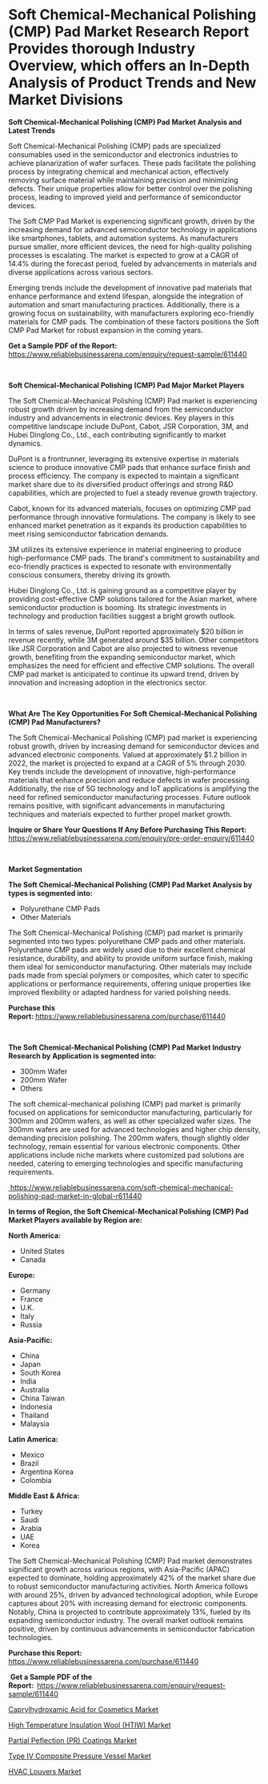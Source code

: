 <p><h1>Soft Chemical-Mechanical Polishing (CMP) Pad Market Research Report Provides thorough Industry Overview, which offers an In-Depth Analysis of Product Trends and New Market Divisions</h1></p><p><strong>Soft Chemical-Mechanical Polishing (CMP) Pad Market Analysis and Latest Trends</strong></p>
<p><p>Soft Chemical-Mechanical Polishing (CMP) pads are specialized consumables used in the semiconductor and electronics industries to achieve planarization of wafer surfaces. These pads facilitate the polishing process by integrating chemical and mechanical action, effectively removing surface material while maintaining precision and minimizing defects. Their unique properties allow for better control over the polishing process, leading to improved yield and performance of semiconductor devices.</p><p>The Soft CMP Pad Market is experiencing significant growth, driven by the increasing demand for advanced semiconductor technology in applications like smartphones, tablets, and automation systems. As manufacturers pursue smaller, more efficient devices, the need for high-quality polishing processes is escalating. The market is expected to grow at a CAGR of 14.4% during the forecast period, fueled by advancements in materials and diverse applications across various sectors.</p><p>Emerging trends include the development of innovative pad materials that enhance performance and extend lifespan, alongside the integration of automation and smart manufacturing practices. Additionally, there is a growing focus on sustainability, with manufacturers exploring eco-friendly materials for CMP pads. The combination of these factors positions the Soft CMP Pad Market for robust expansion in the coming years.</p></p>
<p><strong>Get a Sample PDF of the Report:&nbsp;</strong> <a href="https://www.reliablebusinessarena.com/enquiry/request-sample/611440?utm_campaign=1599&utm_medium=2&utm_source=Github&utm_content=ia&utm_term=12102024&utm_id=soft-chemical-mechanical-polishing-cmp-pad">https://www.reliablebusinessarena.com/enquiry/request-sample/611440</a></p>
<p>&nbsp;</p>
<p><strong>Soft Chemical-Mechanical Polishing (CMP) Pad Major Market Players</strong></p>
<p><p>The Soft Chemical-Mechanical Polishing (CMP) Pad market is experiencing robust growth driven by increasing demand from the semiconductor industry and advancements in electronic devices. Key players in this competitive landscape include DuPont, Cabot, JSR Corporation, 3M, and Hubei Dinglong Co., Ltd., each contributing significantly to market dynamics.</p><p>DuPont is a frontrunner, leveraging its extensive expertise in materials science to produce innovative CMP pads that enhance surface finish and process efficiency. The company is expected to maintain a significant market share due to its diversified product offerings and strong R&D capabilities, which are projected to fuel a steady revenue growth trajectory. </p><p>Cabot, known for its advanced materials, focuses on optimizing CMP pad performance through innovative formulations. The company is likely to see enhanced market penetration as it expands its production capabilities to meet rising semiconductor fabrication demands. </p><p>3M utilizes its extensive experience in material engineering to produce high-performance CMP pads. The brand's commitment to sustainability and eco-friendly practices is expected to resonate with environmentally conscious consumers, thereby driving its growth. </p><p>Hubei Dinglong Co., Ltd. is gaining ground as a competitive player by providing cost-effective CMP solutions tailored for the Asian market, where semiconductor production is booming. Its strategic investments in technology and production facilities suggest a bright growth outlook.</p><p>In terms of sales revenue, DuPont reported approximately $20 billion in revenue recently, while 3M generated around $35 billion. Other competitors like JSR Corporation and Cabot are also projected to witness revenue growth, benefiting from the expanding semiconductor market, which emphasizes the need for efficient and effective CMP solutions. The overall CMP pad market is anticipated to continue its upward trend, driven by innovation and increasing adoption in the electronics sector.</p></p>
<p>&nbsp;</p>
<p><strong>What Are The Key Opportunities For Soft Chemical-Mechanical Polishing (CMP) Pad Manufacturers?</strong></p>
<p><p>The Soft Chemical-Mechanical Polishing (CMP) pad market is experiencing robust growth, driven by increasing demand for semiconductor devices and advanced electronic components. Valued at approximately $1.2 billion in 2022, the market is projected to expand at a CAGR of 5% through 2030. Key trends include the development of innovative, high-performance materials that enhance precision and reduce defects in wafer processing. Additionally, the rise of 5G technology and IoT applications is amplifying the need for refined semiconductor manufacturing processes. Future outlook remains positive, with significant advancements in manufacturing techniques and materials expected to further propel market growth.</p></p>
<p><strong>Inquire or Share Your Questions If Any Before Purchasing This Report:</strong> <a href="https://www.reliablebusinessarena.com/enquiry/pre-order-enquiry/611440?utm_campaign=1599&utm_medium=2&utm_source=Github&utm_content=ia&utm_term=12102024&utm_id=soft-chemical-mechanical-polishing-cmp-pad">https://www.reliablebusinessarena.com/enquiry/pre-order-enquiry/611440</a></p>
<p>&nbsp;</p>
<p><strong>Market Segmentation</strong></p>
<p><strong>The Soft Chemical-Mechanical Polishing (CMP) Pad Market Analysis by types is segmented into:</strong></p>
<p><ul><li>Polyurethane CMP Pads</li><li>Other Materials</li></ul></p>
<p><p>The Soft Chemical-Mechanical Polishing (CMP) pad market is primarily segmented into two types: polyurethane CMP pads and other materials. Polyurethane CMP pads are widely used due to their excellent chemical resistance, durability, and ability to provide uniform surface finish, making them ideal for semiconductor manufacturing. Other materials may include pads made from special polymers or composites, which cater to specific applications or performance requirements, offering unique properties like improved flexibility or adapted hardness for varied polishing needs.</p></p>
<p><strong>Purchase this Report:&nbsp;</strong><a href="https://www.reliablebusinessarena.com/purchase/611440?utm_campaign=1599&utm_medium=2&utm_source=Github&utm_content=ia&utm_term=12102024&utm_id=soft-chemical-mechanical-polishing-cmp-pad">https://www.reliablebusinessarena.com/purchase/611440</a></p>
<p>&nbsp;</p>
<p><strong>The Soft Chemical-Mechanical Polishing (CMP) Pad Market Industry Research by Application is segmented into:</strong></p>
<p><ul><li>300mm Wafer</li><li>200mm Wafer</li><li>Others</li></ul></p>
<p><p>The soft chemical-mechanical polishing (CMP) pad market is primarily focused on applications for semiconductor manufacturing, particularly for 300mm and 200mm wafers, as well as other specialized wafer sizes. The 300mm wafers are used for advanced technologies and higher chip density, demanding precision polishing. The 200mm wafers, though slightly older technology, remain essential for various electronic components. Other applications include niche markets where customized pad solutions are needed, catering to emerging technologies and specific manufacturing requirements.</p></p>
<p><a href="https://www.reliablebusinessarena.com/soft-chemical-mechanical-polishing-pad-market-in-global-r611440?utm_campaign=1599&utm_medium=2&utm_source=Github&utm_content=ia&utm_term=12102024&utm_id=soft-chemical-mechanical-polishing-cmp-pad">&nbsp;https://www.reliablebusinessarena.com/soft-chemical-mechanical-polishing-pad-market-in-global-r611440</a></p>
<p><strong>In terms of Region, the Soft Chemical-Mechanical Polishing (CMP) Pad Market Players available by Region are:</strong></p>
<p>
    <p> <strong> North America: </strong>
        <ul>
            <li>United States</li>
            <li>Canada</li>
        </ul>
        </p> 
    <p> <strong> Europe: </strong>
        <ul>
            <li>Germany</li>
            <li>France</li>
            <li>U.K.</li>
            <li>Italy</li>
            <li>Russia</li>
        </ul>
        </p> 
    <p> <strong> Asia-Pacific: </strong>
        <ul>
            <li>China</li>
            <li>Japan</li>
            <li>South Korea</li>
            <li>India</li>
            <li>Australia</li>
            <li>China Taiwan</li>
            <li>Indonesia</li>
            <li>Thailand</li>
            <li>Malaysia</li>
        </ul>
        </p> 
    <p> <strong> Latin America: </strong>
        <ul>
            <li>Mexico</li>
            <li>Brazil</li>
            <li>Argentina Korea</li>
            <li>Colombia</li>
        </ul>
        </p> 
    <p> <strong> Middle East & Africa: </strong>
        <ul>
            <li>Turkey</li>
            <li>Saudi</li>
            <li>Arabia</li>
            <li>UAE</li>
            <li>Korea</li>
        </ul>
    </p>
    </p>
<p><p>The Soft Chemical-Mechanical Polishing (CMP) Pad market demonstrates significant growth across various regions, with Asia-Pacific (APAC) expected to dominate, holding approximately 42% of the market share due to robust semiconductor manufacturing activities. North America follows with around 25%, driven by advanced technological adoption, while Europe captures about 20% with increasing demand for electronic components. Notably, China is projected to contribute approximately 13%, fueled by its expanding semiconductor industry. The overall market outlook remains positive, driven by continuous advancements in semiconductor fabrication technologies.</p></p>
<p><strong>Purchase this Report: </strong><a href="https://www.reliablebusinessarena.com/purchase/611440?utm_campaign=1599&utm_medium=2&utm_source=Github&utm_content=ia&utm_term=12102024&utm_id=soft-chemical-mechanical-polishing-cmp-pad">https://www.reliablebusinessarena.com/purchase/611440</a></p>
<p>&nbsp;<strong>Get a Sample PDF of the Report:&nbsp;&nbsp;</strong><a href="https://www.reliablebusinessarena.com/enquiry/request-sample/611440?utm_campaign=1599&utm_medium=2&utm_source=Github&utm_content=ia&utm_term=12102024&utm_id=soft-chemical-mechanical-polishing-cmp-pad">https://www.reliablebusinessarena.com/enquiry/request-sample/611440</a></p>
<p><strong></strong></p>
<p><p><a href="https://www.linkedin.com/pulse/strategic-insights-global-caprylhydroxamic-acid-cosmetics-market-glqsc?utm_campaign=1599&utm_medium=2&utm_source=Github&utm_content=ia&utm_term=12102024&utm_id=soft-chemical-mechanical-polishing-cmp-pad">Caprylhydroxamic Acid for Cosmetics Market</a></p><p><a href="https://github.com/baldonopiturbeu/Market-Research-Report-List-1/blob/main/high-temperature-insulation-wool-htiw-market.md?utm_campaign=1599&utm_medium=2&utm_source=Github&utm_content=ia&utm_term=12102024&utm_id=soft-chemical-mechanical-polishing-cmp-pad">High Temperature Insulation Wool (HTIW) Market</a></p><p><a href="https://www.linkedin.com/pulse/partial-peflection-pr-coatings-market-velocity-132-cagr-smrec?utm_campaign=1599&utm_medium=2&utm_source=Github&utm_content=ia&utm_term=12102024&utm_id=soft-chemical-mechanical-polishing-cmp-pad">Partial Peflection (PR) Coatings Market</a></p><p><a href="https://www.linkedin.com/pulse/unlocking-growth-potential-strategic-analysis-type-iv-composite-umqsc?utm_campaign=1599&utm_medium=2&utm_source=Github&utm_content=ia&utm_term=12102024&utm_id=soft-chemical-mechanical-polishing-cmp-pad">Type IV Composite Pressure Vessel Market</a></p><p><a href="https://github.com/ellinutterosx5/Market-Research-Report-List-1/blob/main/hvac-louvers-market.md?utm_campaign=1599&utm_medium=2&utm_source=Github&utm_content=ia&utm_term=12102024&utm_id=soft-chemical-mechanical-polishing-cmp-pad">HVAC Louvers Market</a></p></p>